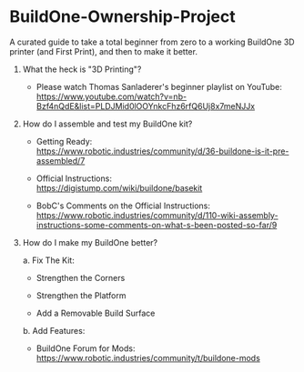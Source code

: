 # BuildOne-Ownership-Project
A curated guide to take a total beginner from zero to a working BuildOne 3D printer (and First Print), and then to make it better.

1.  What the heck is "3D Printing"?

    - Please watch Thomas Sanladerer's beginner playlist on YouTube:  
      https://www.youtube.com/watch?v=nb-Bzf4nQdE&list=PLDJMid0lOOYnkcFhz6rfQ6Uj8x7meNJJx

2.  How do I assemble and test my BuildOne kit?

    - Getting Ready:  
      https://www.robotic.industries/community/d/36-buildone-is-it-pre-assembled/7

    - Official Instructions:  
      https://digistump.com/wiki/buildone/basekit
    
    - BobC's Comments on the Official Instructions:  
      https://www.robotic.industries/community/d/110-wiki-assembly-instructions-some-comments-on-what-s-been-posted-so-far/9

3.  How do I make my BuildOne better?

    a. Fix The Kit:
    
     - Strengthen the Corners
    
     - Strengthen the Platform
    
     - Add a Removable Build Surface
    
    b. Add Features:
    
     - BuildOne Forum for Mods:
        https://www.robotic.industries/community/t/buildone-mods
    
    
